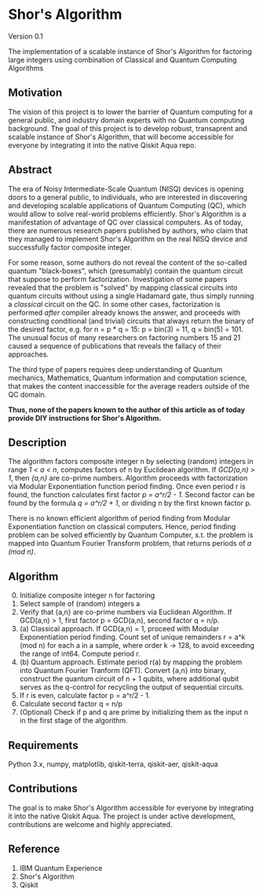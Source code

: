 # Shor's Algorithm
Version 0.1

The implementation of a scalable instance of Shor's Algorithm for factoring large integers using combination of Classical and Quantum Computing Algorithms

## Motivation
The vision of this project is to lower the barrier of Quantum computing for a general public, and industry domain experts with no Quantum computing background. The goal of this project is to develop robust, transaprent and scalable instance of Shor's Algorithm, that will become accessible for everyone by integrating it into the native Qiskit Aqua repo.

## Abstract
The era of Noisy Intermediate-Scale Quantum (NISQ) devices is opening doors to a general public, to individuals, who are interested in discovering and developing scalable applications of Quantum Computing (QC), which would allow to solve real-world problems efficiently. Shor's Algorithm is a manifestation of advantage of QC over classical computers. As of today, there are numerous research papers published by authors, who claim that they managed to implement Shor's Algorithm on the real NISQ device and successfully factor composite integer.

For some reason, some authors do not reveal the content of the so-called quantum "black-boxes", which (presumably) contain the quantum circuit that suppose to perform factorization. Investigation of some papers revealed that the problem is "solved" by mapping classical circuits into quantum circuits without using a single Hadamard gate, thus simply running a *classical* circuit on the QC. In some other cases, factorization is performed *after* compiler already knows the answer, and proceeds with constructing conditional (and trivial) circuits that always return the binary of the desired factor, e.g. for n = p * q = 15: p = bin(3) = 11, q = bin(5) = 101. The unusual focus of many researchers on factoring numbers 15 and 21 caused a sequence of publications that reveals the fallacy of their approaches.

The third type of papers requires deep understanding of Quantum mechanics, Mathematics, Quantum information and computation science, that makes the content inaccessible for the average readers outside of the QC domain.

**Thus, none of the papers known to the author of this article as of today provide DIY instructions for Shor's Algorithm.**

## Description
The algorithm factors composite integer n by selecting (random) integers in range *1 < a < n*, computes factors of n by Euclidean algorithm. If *GCD(a,n) > 1*, then *{a,n}* are co-prime numbers. Algorithm proceeds with factorization via Modular Exponentiation function period finding. Once even period r is found, the function calculates first factor *p = a^r/2 - 1*. Second factor can be found by the formula *q = a^r/2 + 1*, or dividing n by the first known factor p.

There is no known efficient algorithm of period finding from Modular Exponentiation function on classical computers. Hence, period finding problem can be solved efficiently by Quantum Computer, s.t. the problem is mapped into Quantum Fourier Transform problem, that returns periods of *a (mod n)*.

## Algorithm
0. Initialize composite integer n for factoring
1. Select sample of (random) integers a
2. Verify that {a,n} are co-prime numbers via Euclidean Algorithm. If GCD(a,n) > 1, first factor p = GCD(a,n), second factor q = n/p.
3. (a) Classical approach. If GCD(a,n) = 1, proceed with Modular Exponentiation period finding. Count set of unique remainders r = a^k (mod n) for each a in a sample, where order k -> 128, to avoid exceeding the range of int64. Compute period r.
3. (b) Quantum approach. Estimate period r(a) by mapping the problem into Quantum Fourier Tranform (QFT). Convert {a,n} into binary, construct the quantum circuit of n + 1 qubits, where additional qubit serves as the q-control for recycling the output of sequential circuits.
4. If r is even, calculate factor p = a^r/2 - 1.
5. Calculate second factor q = n/p
6. (Optional) Check if p and q are prime by initializing them as the input n in the first stage of the algorithm.

## Requirements
Python 3.x, numpy, matplotlib, qiskit-terra, qiskit-aer, qiskit-aqua

## Contributions
The goal is to make Shor's Algorithm accessible for everyone by integrating it into the native Qiskit Aqua. The project is under active development, contributions are welcome and highly appreciated.

## Reference
1. IBM Quantum Experience
2. Shor's Algorithm
3. Qiskit
